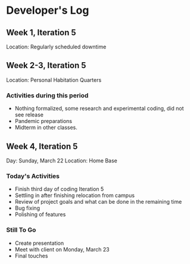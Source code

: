 # Developer's Log #

## Week 1, Iteration 5 ##
Location: Regularly scheduled downtime

## Week 2-3, Iteration 5 ##
Location: Personal Habitation Quarters

### Activities during this period ###
- Nothing formalized, some research and experimental coding, did not see release
- Pandemic preparations
- Midterm in other classes.

## Week 4, Iteration 5 ##
Day: Sunday, March 22
Location: Home Base

### Today's Activities ###

- Finish third day of coding Iteration 5
- Settling in after finishing relocation from campus
- Review of project goals and what can be done in the remaining time
- Bug fixing
- Polishing of features

### Still To Go ###

- Create presentation
- Meet with client on Monday, March 23
- Final touches
